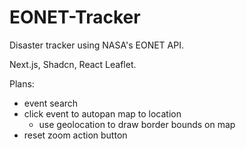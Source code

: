 # EONET-Tracker

Disaster tracker using NASA's EONET API.

Next.js, Shadcn, React Leaflet.

Plans:
- event search
- click event to autopan map to location
  - use geolocation to draw border bounds on map
- reset zoom action button